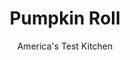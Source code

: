 ---
layout: ../../layouts/MarkdownPostLayout.astro
title: Pumpkin Roll
author: America's Test Kitchen
pubDate: 2023-03-15
description: "The simple pumpkin sponge cake with cream cheese frosting needs no more than a dusting of powdered sugar."
image_url: https://res.cloudinary.com/hksqkdlah/image/upload/ar_1:1,c_fill,dpr_2.0,f_auto,fl_lossy.progressive.strip_profile,g_faces:auto,q_auto:low,w_344/7763_sfs-pumpkinroll-278-319860
tags: ["Desserts or Baked Goods","Cakes","Thanksgiving","Great American Cakes"]
calories: 
protein: 
carbohydrates: 
fats: 
fiber: 
ingredients: ["1 cup (4 ounces), cake flour, sifted","2 teaspoons, pumpkin pie spice","1/2 teaspoon, baking soda","1/2 teaspoon, salt","5 large, eggs","1 cup (7 ounces), sugar","1 cup, canned pumpkin puree","3 cups, cream cheese frosting (see \"Before You Begin\" below)",", Confectioners' sugar and store-bought spiced nuts, for garnish"]
serves: 
time: "1 hour, plus 1 hour cooling and 1 hour chilling"
instructions: ["For the Cake: Adjust oven rack to middle position and heat oven to 350 degrees. Grease 18- by 13-inch rimmed baking sheet and line with greased parchment paper. Whisk flour, spice, baking soda, and salt in medium bowl; set aside. With electric mixer on medium-high speed, beat eggs and sugar until pale yellow and thick, 6 to 10 minutes. Add pumpkin and mix on low until incorporated. Fold in flour mixture until combined. Spread batter evenly in prepared pan. Bake until cake is firm and springs back when touched, about 15 minutes. Before cooling, run knife around edge of cake to loosen, and turn out onto clean sheet of parchment paper that has been dusted with confectioners' sugar. Gently peel off parchment attached to cake and discard. Roll cake and fresh parchment into log and cool completely, about 1 hour.","To Assemble: Gently unroll cake and spread with frosting, leaving 1-inch border at edges. Re-roll cake snugly, leaving parchment behind. Wrap cake firmly in plastic wrap and chill completely, at least 1 hour or up to 2 days. Remove plastic, dust with confectioners' sugar, and garnish with spiced nuts."]
nutrition: undefined
notes: "We like our&nbsp;Cream Cheese Frosting&nbsp;(note that the recipe yields 1 cup—you will need 3 cups for the cake), but feel free to use your own."
---